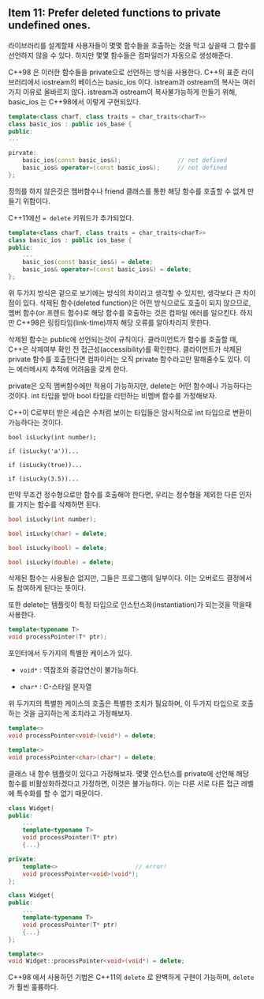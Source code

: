 ## Item 11: Prefer deleted functions to private undefined ones.

라이브러리를 설계할때 사용자들이 몇몇 함수들을 호출하는 것을 막고 싶을때 그 함수를 선언하지 않을 수 있다. 하지만 몇몇 함수들은 컴파일러가 자동으로 생성해준다.

C++98 은 이러한 함수들을 private으로 선언하는 방식을 사용한다. C++의 표준 라이브러리에서 iostream의 베이스는 basic_ios 이다. istream과 ostream의 복사는 여러가지 이유로 올바르지 않다. istream과 ostream이 복사불가능하게 만들기 위해, basic_ios 는 C++98에서 이렇게 구현되있다.

```cpp
template<class charT, class traits = char_traits<charT>>
class basic_ios : public ios_base {
public:
...

pirvate:
    basic_ios(const basic_ios&);                // not defined
    basic_ios& operator=(const basic_ios&);     // not defined
};
```

정의를 하지 않은것은 멤버함수나 friend 클래스를 통한 해당 함수를 호출할 수 없게 만들기 위함이다.

C++11에선 `= delete` 키워드가 추가되었다.

```cpp
template<class charT, class traits = char_traits<charT>>
class basic_ios : public ios_base {
public:
    ...
    basic_ios(const basic_ios&) = delete;
    basic_ios& operator=(const basic_ios&) = delete;
};
```

위 두가지 방식은 겉으로 보기에는 방식의 차이라고 생각할 수 있지만, 생각보다 큰 차이점이 있다. 삭제된 함수(deleted function)은 어떤 방식으로도 호출이 되지 않으므로, 멤버 함수(or 프렌드 함수)로 해당 함수를 호출하는 것은 컴파일 에러를 일으킨다. 하지만 C++98은 링킹타임(link-time)까지 해당 오류를 알아차리지 못한다.

삭제된 함수는 public에 선언되는것이 규칙이다. 클라이언트가 함수를 호출할 때, C++은 삭제여부 확인 전 접근성(accessibility)를 확인한다. 클라이언트가 삭제된 private 함수를 호출한다면 컴파이러는 오직 private 함수라고만 말해줄수도 있다. 이는 에러메시지 추적에 어려움을 갖게 한다.

private은 오직 멤버함수에만 적용이 가능하지만, delete는 어떤 함수에나 가능하다는 것이다. int 타입을 받아 bool 타입을 리턴하는 비멤버 함수를 가정해보자.

C++이 C로부터 받은 세습은 수처럼 보이는 타입들은 암시적으로 int 타입으로 변환이 가능하다는 것이다.

```
bool isLucky(int number);

if (isLucky('a'))...

if (isLucky(true))...

if (isLucky(3.5))...
```

만약 무조건 정수형으로만 함수를 호출해야 한다면, 우리는 정수형을 제외한 다른 인자를 가지는 함수를 삭제하면 된다.

```cpp
bool isLucky(int number);

bool isLucky(char) = delete;

bool isLucky(bool) = delete;

bool isLucky(double) = delete;
```

삭제된 함수는 사용될순 없지만, 그들은 프로그램의 일부이다. 이는 오버로드 결정에서도 참여하게 된다는 뜻이다.

또한 delete는 템플릿이 특정 타입으로 인스턴스화(instantiation)가 되는것을 막을때 사용한다.

```cpp
template<typename T>
void processPointer(T* ptr);
```

포인터에서 두가지의 특별한 케이스가 있다.

- `void*` : 역참조와 증감연산이 불가능하다.

- `char*` : C-스타일 문자열

위 두가지의 특별한 케이스의 호출은 특별한 조치가 필요하며, 이 두가지 타입으로 호출하는 것을 금지하는게 조치라고 가정해보자.

```cpp
template<>
void processPointer<void>(void*) = delete;

template<>
void processPointer<char>(char*) = delete;
```

클래스 내 함수 템플릿이 있다고 가정해보자. 몇몇 인스턴스를 private에 선언해 해당 함수를 비활성화하겠다고 가정하면, 이것은 불가능하다. 이는 다른 서로 다른 접근 레벨에 특수화를 할 수 없기 때문이다.

```cpp
class Widget{
public:
    ...
    template<typename T>
    void processPointer(T* ptr)
    {...}

private:
    template<>                      // error!
    void processPointer<void>(void*);
};

class Widget{
public:
    ...
    template<typename T>
    void processPointer(T* ptr)
    {...}
};

template<>
void Widget::processPointer<void>(void*) = delete;
```

C++98 에서 사용하던 기법은 C++11의 `delete` 로 완벽하게 구현이 가능하며, `delete` 가 훨씬 훌륭하다.
